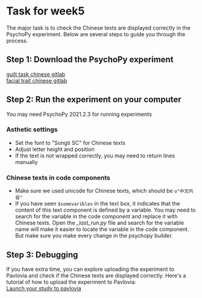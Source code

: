 # Task for week5

The major task is to check the Chinese texts are displayed correctly in the PsychoPy experiment. Below are several steps to guide you through the process.

## Step 1: Download the PsychoPy experiment
[guilt task chinese gitlab](https://gitlab.pavlovia.org/YesLab/guilt_sad_guilt_task_chi) \
[facial trait chinese gitlab](https://gitlab.pavlovia.org/YesLab/guilt_sad_trait_task_chi)

## Step 2: Run the experiment on your computer
You may need PsychoPy 2021.2.3 for running experiments
### Asthetic settings
- Set the font to "Songti SC" for Chinese texts
- Adjust letter height and position
- If the text is not wrapped correctly, you may need to return lines manually
### Chinese texts in code components
- Make sure we used unicode for Chinese texts, which should be `u"中文内容"`
- If you have seen `$somevaribles` in the text box, it indicates that the content of this text component is defined by a variable. You may need to search for the variable in the code component and replace it with Chinese texts. Open the *_last_run.py* file and search for the variable name will make it easier to locate the variable in the code component. But make sure you make every change in the psychopy builder.

## Step 3: Debugging
If you have extra time, you can explore uploading the experiment to Pavlovia and check if the Chinese texts are displayed correctly. Here's a tutorial of how to upload the experiment to Pavlovia: \
[Launch your study to pavlovia](https://www.psychopy.org/online/usingPavlovia.html)